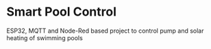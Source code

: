 # Smart Pool Control
ESP32, MQTT and Node-Red based project to control pump and solar heating of swimming pools